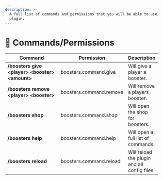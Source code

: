 ```yaml
---
description: >-
  A full list of commands and permissions that you will be able to use in the
  plugin.
---
```


# 📎 Commands/Permissions



<table><thead><tr><th width="266.3333333333333">Command</th><th>Permission</th><th>Description</th></tr></thead><tbody><tr><td><strong>/boosters give &#x3C;player> &#x3C;booster> &#x3C;amount></strong></td><td>boosters.command.give</td><td>Will give a player a booster.</td></tr><tr><td><strong>/boosters remove &#x3C;player> &#x3C;booster></strong></td><td>boosters.command.remove</td><td>Will remove a players booster.</td></tr><tr><td><strong>/boosters shop</strong></td><td>boosters.command.shop</td><td>Will open the shop for boosters.</td></tr><tr><td><strong>/boosters help</strong></td><td>boosters.command.help</td><td>Will open a full list of commands.</td></tr><tr><td><strong>/boosters reload</strong></td><td>boosters.command.reload</td><td>Will reload the plugin and all config files.</td></tr></tbody></table>
